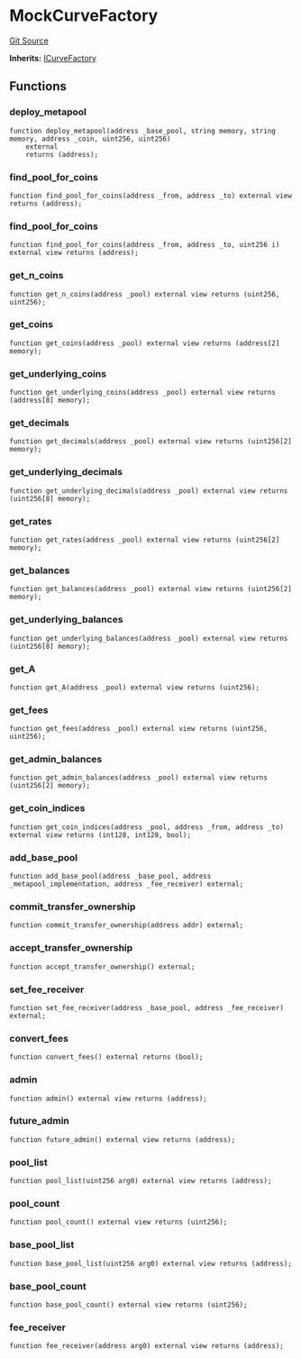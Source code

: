 # MockCurveFactory
[Git Source](https://github.com/ubiquity/ubiquity-dollar/blob/c8e4c35e03024dbea12740d3dfedc8e8a0bad6a8/src/dollar/mocks/MockCurveFactory.sol)

**Inherits:**
[ICurveFactory](/src/dollar/interfaces/ICurveFactory.sol/interface.ICurveFactory.md)


## Functions
### deploy_metapool


```solidity
function deploy_metapool(address _base_pool, string memory, string memory, address _coin, uint256, uint256)
    external
    returns (address);
```

### find_pool_for_coins


```solidity
function find_pool_for_coins(address _from, address _to) external view returns (address);
```

### find_pool_for_coins


```solidity
function find_pool_for_coins(address _from, address _to, uint256 i) external view returns (address);
```

### get_n_coins


```solidity
function get_n_coins(address _pool) external view returns (uint256, uint256);
```

### get_coins


```solidity
function get_coins(address _pool) external view returns (address[2] memory);
```

### get_underlying_coins


```solidity
function get_underlying_coins(address _pool) external view returns (address[8] memory);
```

### get_decimals


```solidity
function get_decimals(address _pool) external view returns (uint256[2] memory);
```

### get_underlying_decimals


```solidity
function get_underlying_decimals(address _pool) external view returns (uint256[8] memory);
```

### get_rates


```solidity
function get_rates(address _pool) external view returns (uint256[2] memory);
```

### get_balances


```solidity
function get_balances(address _pool) external view returns (uint256[2] memory);
```

### get_underlying_balances


```solidity
function get_underlying_balances(address _pool) external view returns (uint256[8] memory);
```

### get_A


```solidity
function get_A(address _pool) external view returns (uint256);
```

### get_fees


```solidity
function get_fees(address _pool) external view returns (uint256, uint256);
```

### get_admin_balances


```solidity
function get_admin_balances(address _pool) external view returns (uint256[2] memory);
```

### get_coin_indices


```solidity
function get_coin_indices(address _pool, address _from, address _to) external view returns (int128, int128, bool);
```

### add_base_pool


```solidity
function add_base_pool(address _base_pool, address _metapool_implementation, address _fee_receiver) external;
```

### commit_transfer_ownership


```solidity
function commit_transfer_ownership(address addr) external;
```

### accept_transfer_ownership


```solidity
function accept_transfer_ownership() external;
```

### set_fee_receiver


```solidity
function set_fee_receiver(address _base_pool, address _fee_receiver) external;
```

### convert_fees


```solidity
function convert_fees() external returns (bool);
```

### admin


```solidity
function admin() external view returns (address);
```

### future_admin


```solidity
function future_admin() external view returns (address);
```

### pool_list


```solidity
function pool_list(uint256 arg0) external view returns (address);
```

### pool_count


```solidity
function pool_count() external view returns (uint256);
```

### base_pool_list


```solidity
function base_pool_list(uint256 arg0) external view returns (address);
```

### base_pool_count


```solidity
function base_pool_count() external view returns (uint256);
```

### fee_receiver


```solidity
function fee_receiver(address arg0) external view returns (address);
```

